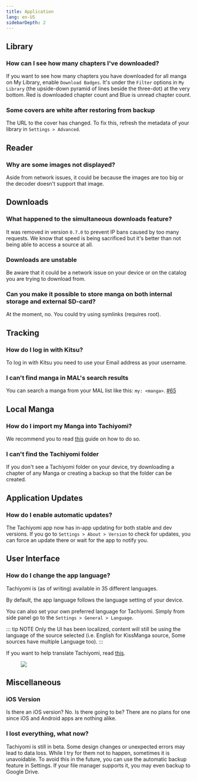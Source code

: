 ```yaml
---
title: Application
lang: en-US
sidebarDepth: 2
---
```


## Library

### How can I see how many chapters I've downloaded?

If you want to see how many chapters you have downloaded for all manga on
My Library, enable `Download Badges`. It's under the `Filter` options in
`My Library` (the upside-down pyramid of lines beside the three-dot) at
the very bottom. Red is downloaded chapter count and Blue is unread
chapter count.

### Some covers are white after restoring from backup

The URL to the cover has changed. To fix this, refresh the metadata of
your library in `Settings > Advanced`.

## Reader

### Why are some images not displayed?

Aside from network issues, it could be because the images are too big
or the decoder doesn't support that image.

## Downloads

### What happened to the simultaneous downloads feature?

It was removed in version `0.7.0` to prevent IP bans caused by too many
requests. We know that speed is being sacrificed but it's better than
not being able to access a source at all.

### Downloads are unstable

Be aware that it could be a network issue on your device or on the
catalog you are trying to download from.

### Can you make it possible to store manga on both internal storage and external SD-card?

At the moment, no. You could try using symlinks (requires root).

## Tracking

### How do I log in with Kitsu?

To log in with Kitsu you need to use your Email address as your username.

### I can't find manga in MAL's search results

You can search a manga from your MAL list like this: `my: <manga>`.
[#65](https://github.com/inorichi/tachiyomi/issues/65)

## Local Manga

### How do I import my Manga into Tachiyomi?

We recommend you to read [this](https://github.com/inorichi/tachiyomi/wiki/Local-manga)
guide on how to do so.

### I can't find the Tachiyomi folder

If you don't see a Tachiyomi folder on your device, try downloading a chapter
of any Manga or creating a backup so that the folder can be created.

## Application Updates

### How do I enable automatic updates?

The Tachiyomi app now has in-app updating for both stable and dev versions.
If you go to `Settings > About > Version` to check for updates, you can
force an update there or wait for the app to notify you.

## User Interface

### How do I change the app language?

Tachiyomi is (as of writing) available in 35 different languages.

By default, the app language follows the language setting of your device.

You can also set your own preferred language for Tachiyomi. Simply
from side panel go to the `Settings > General > Language`.

::: tip NOTE
Only the UI has been localized, content will still be using
the language of the source selected (i.e. English for KissManga
source, Some sources have multiple Language too).
:::

If you want to help translate Tachiyomi, read [this](https://github.com/inorichi/tachiyomi/wiki/Translation).

<figure>
	<a href="https://hosted.weblate.org/engage/tachiyomi/?utm_source=widget" target="_blank">
		<img src="https://hosted.weblate.org/widgets/tachiyomi/-/multi-auto.svg">
	</a>
</figure>

## Miscellaneous

### iOS Version

Is there an iOS version? No. Is there going to be? There are no plans for
one since iOS and Android apps are nothing alike.

### I lost everything, what now?

Tachiyomi is still in beta. Some design changes or unexpected errors may
lead to data loss. While I try for them not to happen, sometimes it is
unavoidable. To avoid this in the future, you can use the automatic
backup feature in Settings. If your file manager supports it, you may
even backup to Google Drive.
